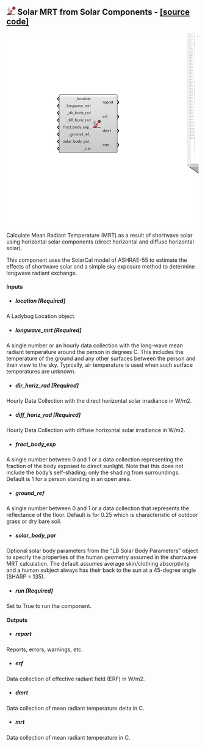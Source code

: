 ## ![](../../images/icons/Solar_MRT_from_Solar_Components.png) Solar MRT from Solar Components - [[source code]](https://github.com/ladybug-tools/ladybug-grasshopper/blob/master/ladybug_grasshopper/src//LB%20Solar%20MRT%20from%20Solar%20Components.py)

![](../../images/components/Solar_MRT_from_Solar_Components.png)

Calculate Mean Radiant Temperature (MRT) as a result of shortwave solar using
 horizontal solar components (direct horizontal and diffuse horizontal solar).
 

This component uses the SolarCal model of ASHRAE-55 to estimate the effects
 of shortwave solar and a simple sky exposure method to determine longwave
 radiant exchange.
 



#### Inputs
* ##### location [Required]
A Ladybug Location object. 
* ##### longwave_mrt [Required]
A single number or an hourly data collection with the long-wave
 mean radiant temperature around the person in degrees C.
 This includes the temperature of the ground and any other
 surfaces between the person and their view to the sky.
 Typically, air temperature is used when such surface
 temperatures are unknown. 
* ##### dir_horiz_rad [Required]
Hourly Data Collection with the direct horizontal solar
 irradiance in W/m2. 
* ##### diff_horiz_rad [Required]
Hourly Data Collection with diffuse horizontal solar
 irradiance in W/m2. 
* ##### fract_body_exp 
A single number between 0 and 1 or a data collection
 representing the fraction of the body exposed to direct sunlight.
 Note that this does not include the body’s self-shading; only the
 shading from surroundings.
 Default is 1 for a person standing in an open area. 
* ##### ground_ref 
A single number between 0 and 1 or a data collection
 that represents the reflectance of the floor. Default is for 0.25
 which is characteristic of outdoor grass or dry bare soil. 
* ##### solar_body_par 
Optional solar body parameters from the "LB Solar Body Parameters"
 object to specify the properties of the human geometry assumed in the
 shortwave MRT calculation. The default assumes average skin/clothing
 absorptivity and a human subject always has their back to the sun
 at a 45-degree angle (SHARP = 135). 
* ##### run [Required]
Set to True to run the component. 

#### Outputs
* ##### report
Reports, errors, warnings, etc.
* ##### erf
Data collection of effective radiant field (ERF) in W/m2.
* ##### dmrt
Data collection of mean radiant temperature delta in C.
* ##### mrt
Data collection of mean radiant temperature in C.